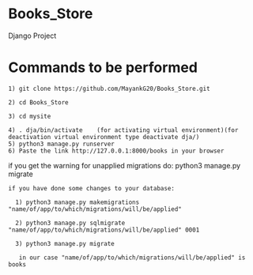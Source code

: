 # Books_Store
Django Project

# Commands to be performed

    1) git clone https://github.com/MayankG20/Books_Store.git
  
    2) cd Books_Store
  
    3) cd mysite
  
    4) . dja/bin/activate    (for activating virtual environment)(for deactivation virtual environment type deactivate dja/)
    5) python3 manage.py runserver
    6) Paste the link http://127.0.0.1:8000/books in your browser
  
   if you get the warning for unapplied migrations do:
            python3 manage.py migrate
  
    if you have done some changes to your database:
  
      1) python3 manage.py makemigrations "name/of/app/to/which/migrations/will/be/applied"
  
      2) python3 manage.py sqlmigrate "name/of/app/to/which/migrations/will/be/applied" 0001
  
      3) python3 manage.py migrate
  
       in our case "name/of/app/to/which/migrations/will/be/applied" is books
